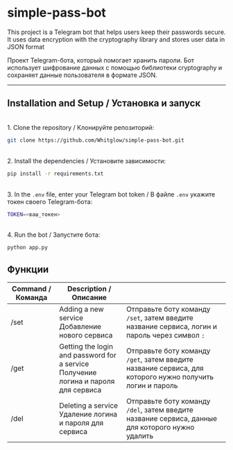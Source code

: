 # simple-pass-bot
This project is a Telegram bot that helps users keep their passwords secure. It uses data encryption with the cryptography library and stores user data in JSON format<br/>

Проект Telegram-бота, который помогает хранить пароли. Бот использует шифрование данных с помощью библиотеки cryptography и сохраняет данные пользователя в формате JSON.
***
## Installation and Setup / Установка и запуск

<br/> 1. Clone the repository / Клонируйте репозиторий:
```sh
git clone https://github.com/Whitglow/simple-pass-bot.git
``` 
<br/> 2. Install the dependencies / Установите зависимости:
```sh
pip install -r requirements.txt
```
<br/> 3. In the `.env` file, enter your Telegram bot token / В файле `.env` укажите токен своего Telegram-бота:
```sh
TOKEN=<ваш_токен>
```
<br/> 4. Run the bot / Запустите бота:
```sh
python app.py
```

## Функции

| Command / Команда | Description / Описание |  |
| ------ | ------ | ------ |
| /set | Adding a new service<br/> Добавление нового сервиса | Отправьте боту команду `/set`, затем введите название сервиса, логин и пароль через символ `:`|
| /get | Getting the login and password for a service<br/>Получение логина и пароля для сервиса | Отправьте боту команду `/get`, затем введите название сервиса, для которого нужно получить логин и пароль |
| /del | Deleting a service<br/>Удаление логина и пароля для сервиса | Отправьте боту команду `/del`, затем введите название сервиса, данные для которого нужно удалить|

